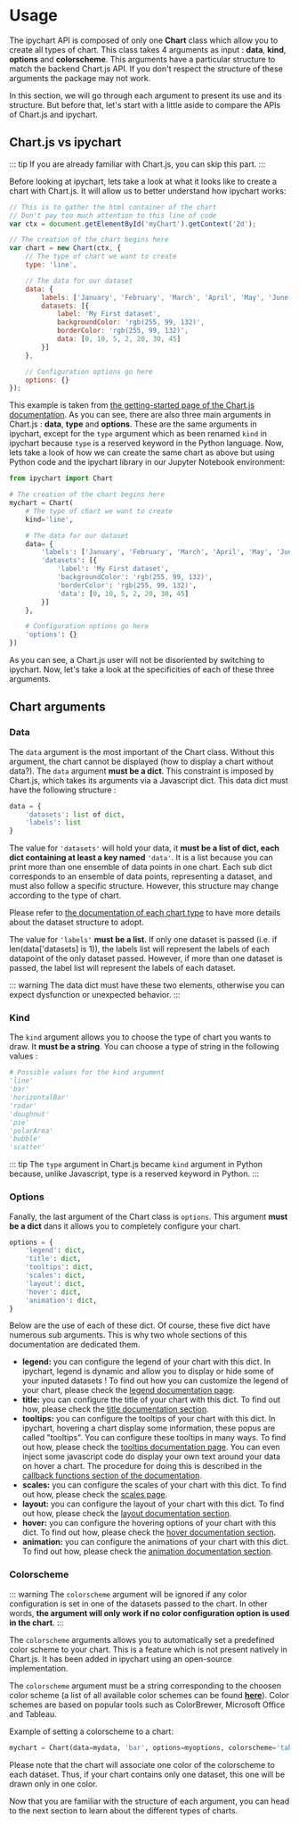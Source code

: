 # Usage

The ipychart API is composed of only one **Chart** class which allow you to create all types of chart. This class takes 4 arguments as input : **data**, **kind**, **options** and **colorscheme**. This arguments have a particular structure to match the backend Chart.js API. If you don't respect the structure of these arguments the package may not work. 

In this section, we will go through each argument to present its use and its structure. But before that, let's start with a little aside to compare the APIs of Chart.js and ipychart.

## Chart.js vs ipychart

::: tip
If you are already familiar with Chart.js, you can skip this part.
:::

Before looking at ipychart, lets take a look at what it looks like to create a chart with Chart.js. It will allow us to better understand how ipychart works:

``` js
// This is to gather the html container of the chart
// Don't pay too much attention to this line of code
var ctx = document.getElementById('myChart').getContext('2d');

// The creation of the chart begins here
var chart = new Chart(ctx, {
    // The type of chart we want to create
    type: 'line',

    // The data for our dataset
    data: {
        labels: ['January', 'February', 'March', 'April', 'May', 'June', 'July'],
        datasets: [{
            label: 'My First dataset',
            backgroundColor: 'rgb(255, 99, 132)',
            borderColor: 'rgb(255, 99, 132)',
            data: [0, 10, 5, 2, 20, 30, 45]
        }]
    },

    // Configuration options go here
    options: {}
});
```

This example is taken from [the getting-started page of the Chart.js documentation](https://www.chartjs.org/docs/latest/getting-started/). As you can see, there are also three main arguments in Chart.js : **data**, **type** and **options**. These are the same arguments in ipychart, except for the `type` argument which as been renamed `kind` in ipychart because `type` is a reserved keyword in the Python language. Now, lets take a look of how we can create the same chart as above but using Python code and the ipychart library in our Jupyter Notebook environment:

``` py
from ipychart import Chart

# The creation of the chart begins here
mychart = Chart(
    # The type of chart we want to create
    kind='line',

    # The data for our dataset
    data= {
        'labels': ['January', 'February', 'March', 'April', 'May', 'June', 'July'],
        'datasets': [{
            'label': 'My First dataset',
            'backgroundColor': 'rgb(255, 99, 132)',
            'borderColor': 'rgb(255, 99, 132)',
            'data': [0, 10, 5, 2, 20, 30, 45]
        }]
    },

    # Configuration options go here
    'options': {}
})
```

As you can see, a Chart.js user will not be disoriented by switching to ipychart. Now, let's take a look at the specificities of each of these three arguments.


## Chart arguments

### Data

The `data` argument is the most important of the Chart class. Without this argument, the chart cannot be displayed (how to display a chart without data?). The `data` argument **must be a dict**. This constraint is imposed by Chart.js, which takes its arguments via a Javascript dict. This data dict must have the following structure : 

``` py
data = {
    'datasets': list of dict,
    'labels': list
}
```

The value for `'datasets'` will hold your data, it **must be a list of dict, each dict containing at least a key named** `'data'`. It is a list because you can print more than one ensemble of data points in one chart. Each sub dict corresponds to an ensemble of data points, representing a dataset, and must also follow a specific structure. However, this structure may change according to the type of chart. 

Please refer to [the documentation of each chart type]() to have more details about the dataset structure to adopt. 

The value for `'labels'` **must be a list**. If only one dataset is passed (i.e. if len(data['datasets] is 1)), the labels list will represent the labels of each datapoint of the only dataset passed. However, if more than one dataset is passed, the label list will represent the labels of each dataset.

::: warning
The data dict must have these two elements, otherwise you can expect dysfunction or unexpected behavior.
:::

### Kind

The `kind` argument allows you to choose the type of chart you wants to draw. It **must be a string**. You can choose a type of string in the following values :

``` py
# Possible values for the kind argument
'line'
'bar'
'horizontalBar'
'radar'
'doughnut'
'pie'
'polarArea'
'bubble'
'scatter'
```

::: tip
The `type` argument in Chart.js became `kind` argument in Python because, unlike Javascript, type is a reserved keyword in Python.
:::

### Options

Fanally, the last argument of the Chart class is `options`. This argument **must be a dict** dans it allows you to completely configure your chart.

``` py
options = {
    'legend': dict, 
    'title': dict,
    'tooltips': dict,
    'scales': dict,
    'layout': dict,
    'hover': dict,
    'animation': dict,
}
```
Below are the use of each of these dict. Of course, these five dict have numerous sub arguments. This is why two whole sections of this documentation are dedicated them. 

- **legend:** you can configure the legend of your chart with this dict. In ipychart, legend is dynamic and allow you to display or hide some of your inputed datasets ! To find out how you can customize the legend of your chart, please check the [legend documentation page]().
- **title:** you can configure the title of your chart with this dict. To find out how, please check the [title documentation section]().
- **tooltips:** you can configure the tooltips of your chart with this dict. In ipychart, hovering a chart display some information, these popus are called "tooltips". You can configure these tooltips in many ways. To find out how, please check the [tooltips documentation page](). You can even inject some javascript code do display your own text around your data on hover a chart. The procedure for doing this is described in the [callback functions section of the documentation]().
- **scales:** you can configure the scales of your chart with this dict. To find out how, please check the [scales page]().
- **layout:** you can configure the layout of your chart with this dict. To find out how, please check the [layout documentation section]().
- **hover:** you can configure the hovering options of your chart with this dict. To find out how, please check the [hover documentation section]().
- **animation:** you can configure the animations of your chart with this dict. To find out how, please check the [animation documentation section]().

### Colorscheme

::: warning
The `colorscheme` argument will be ignored if any color configuration is set in one of the datasets passed to the chart. In other words, **the argument will only work if no color configuration option is used in the chart**.
:::

The `colorscheme` arguments allows you to automatically set a predefined color scheme to your chart. This is a feature which is not present natively in Chart.js. It has been added in ipychart using an open-source implementation. 

The `colorscheme` argument must be a string corresponding to the choosen color scheme (a list of all available color schemes can be found [**here**](https://nagix.github.io/chartjs-plugin-colorschemes/colorchart.html)). Color schemes are based on popular tools such as ColorBrewer, Microsoft Office and Tableau.

Example of setting a colorscheme to a chart:

``` py
mychart = Chart(data=mydata, 'bar', options=myoptions, colorscheme='tableau.Blue20')
```

Please note that the chart will associate one color of the colorscheme to each dataset. Thus, if your chart contains only one dataset, this one will be drawn only in one color.


Now that you are familiar with the structure of each argument, you can head to the next section to learn about the different types of charts.
